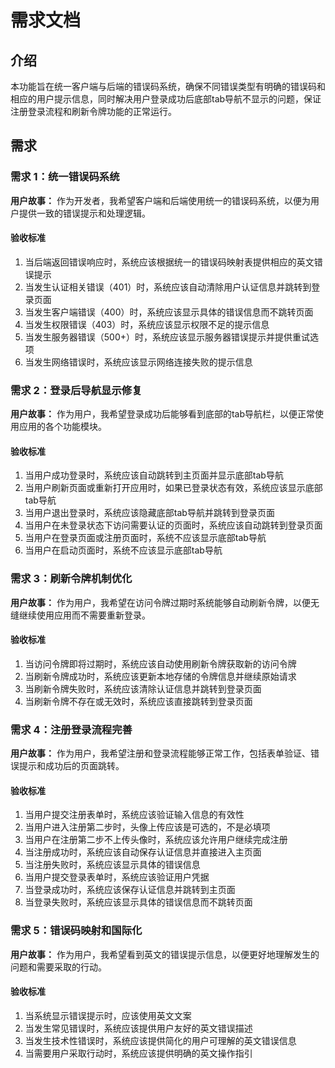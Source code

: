# 需求文档

## 介绍

本功能旨在统一客户端与后端的错误码系统，确保不同错误类型有明确的错误码和相应的用户提示信息，同时解决用户登录成功后底部tab导航不显示的问题，保证注册登录流程和刷新令牌功能的正常运行。

## 需求

### 需求 1：统一错误码系统

**用户故事：** 作为开发者，我希望客户端和后端使用统一的错误码系统，以便为用户提供一致的错误提示和处理逻辑。

#### 验收标准

1. 当后端返回错误响应时，系统应该根据统一的错误码映射表提供相应的英文错误提示
2. 当发生认证相关错误（401）时，系统应该自动清除用户认证信息并跳转到登录页面
3. 当发生客户端错误（400）时，系统应该显示具体的错误信息而不跳转页面
4. 当发生权限错误（403）时，系统应该显示权限不足的提示信息
5. 当发生服务器错误（500+）时，系统应该显示服务器错误提示并提供重试选项
6. 当发生网络错误时，系统应该显示网络连接失败的提示信息

### 需求 2：登录后导航显示修复

**用户故事：** 作为用户，我希望登录成功后能够看到底部的tab导航栏，以便正常使用应用的各个功能模块。

#### 验收标准

1. 当用户成功登录时，系统应该自动跳转到主页面并显示底部tab导航
2. 当用户刷新页面或重新打开应用时，如果已登录状态有效，系统应该显示底部tab导航
3. 当用户退出登录时，系统应该隐藏底部tab导航并跳转到登录页面
4. 当用户在未登录状态下访问需要认证的页面时，系统应该自动跳转到登录页面
5. 当用户在登录页面或注册页面时，系统不应该显示底部tab导航
6. 当用户在启动页面时，系统不应该显示底部tab导航

### 需求 3：刷新令牌机制优化

**用户故事：** 作为用户，我希望在访问令牌过期时系统能够自动刷新令牌，以便无缝继续使用应用而不需要重新登录。

#### 验收标准

1. 当访问令牌即将过期时，系统应该自动使用刷新令牌获取新的访问令牌
2. 当刷新令牌成功时，系统应该更新本地存储的令牌信息并继续原始请求
3. 当刷新令牌失败时，系统应该清除认证信息并跳转到登录页面
4. 当刷新令牌不存在或无效时，系统应该直接跳转到登录页面

### 需求 4：注册登录流程完善

**用户故事：** 作为用户，我希望注册和登录流程能够正常工作，包括表单验证、错误提示和成功后的页面跳转。

#### 验收标准

1. 当用户提交注册表单时，系统应该验证输入信息的有效性
2. 当用户进入注册第二步时，头像上传应该是可选的，不是必填项
3. 当用户在注册第二步不上传头像时，系统应该允许用户继续完成注册
4. 当注册成功时，系统应该自动保存认证信息并直接进入主页面
5. 当注册失败时，系统应该显示具体的错误信息
6. 当用户提交登录表单时，系统应该验证用户凭据
7. 当登录成功时，系统应该保存认证信息并跳转到主页面
8. 当登录失败时，系统应该显示具体的错误信息而不跳转页面

### 需求 5：错误码映射和国际化

**用户故事：** 作为用户，我希望看到英文的错误提示信息，以便更好地理解发生的问题和需要采取的行动。

#### 验收标准

1. 当系统显示错误提示时，应该使用英文文案
2. 当发生常见错误时，系统应该提供用户友好的英文错误描述
3. 当发生技术性错误时，系统应该提供简化的用户可理解的英文错误信息
4. 当需要用户采取行动时，系统应该提供明确的英文操作指引